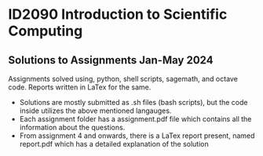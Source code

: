 # ID2090 Introduction to Scientific Computing

## Solutions to Assignments Jan-May 2024

Assignments solved using, python, shell scripts, sagemath, and octave code. Reports written in LaTex for the same.
- Solutions are mostly submitted as .sh files (bash scripts), but the code inside utilizes the above mentioned langauges.
- Each assignment folder has a assignment.pdf file which contains all the information about the questions.
- From assignment 4 and onwards, there is a LaTex report present, named report.pdf which has a detailed explanation of the solution
